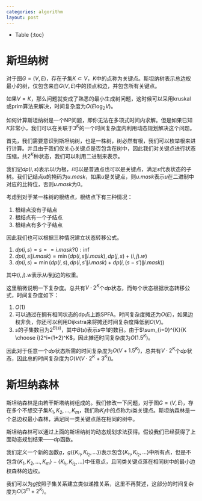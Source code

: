 ```yaml
---
categories: algorithm
layout: post
---
```


- Table
{:toc}
# 斯坦纳树

对于图$G=(V,E)$，存在子集$K \subset V$，$K$中的点称为关键点。斯坦纳树表示总边权最小的树，仅包含来自$G(V,E)$中的顶点和边，并包含所有关键点。

如果$V=K$，那么问题就变成了熟悉的最小生成树问题，这时候可以采用kruskal或prim算法来解决，时间复杂度为$O(E\log_2{V})$。

如何计算斯坦纳树是一个NP问题，即你无法在多项式时间内求解。但是如果已知$K$非常小，我们可以在关联于$3^K$的一个时间复杂度内利用动态规划解决这个问题。

首先，我们需要意识到斯坦纳树，也是一株树，树必然有根，我们可以枚举根来进行计算。并且由于我们仅关心关键点是否包含在树中，因此我们对关键点进行状态压缩，共$2^K$种状态，我们可以利用二进制来表示。

我们记$dp(i,s)$表示以$i$为根，$i$可以是普通点也可以是关键点，满足$s$代表状态的子树。我们记结点$u$的掩码为$u.mask$，如果$u$是关键点，则$u.mask$表示$u$在二进制中对应的比特位，否则$u.mask$为0。

考虑到对于某一株树的根结点，根结点下有三种情况：

1. 根结点没有子结点
2. 根结点有一个子结点
3. 根结点有多个子结点

因此我们也可以根据三种情况建立状态转移公式。

1. $dp(i,s)= s == i.mask ? 0 : \inf$
2. $dp(i,s\|i.mask)= \min(dp(i,s\|i.mask), dp(j,s)+(i,j).w)$
3. $dp(i,s)=\min(dp(i,s), dp(i, s' \| i.mask) + dp(i, (s - s') \| i.mask))$

其中$(i,j).w$表示从$i$到$j$边的权重。

这里稍微说明一下复杂度。总共有$V\cdot 2^K$个$dp$状态，而每个状态根据状态转移公式，时间复杂度如下：

1. $O(1)$
2. 可以通过在拥有相同状态的dp点上跑SPFA。时间复杂度摊还为$O(E)$，如果边权非负，你还可以利用Dijkstra来将摊还时间复杂度降低到$O(V)$。
3. $s$的子集数目为$2^{B(s)}$，其中$B(s)$表示$s$中$1$的数目。由于$\sum_{i=0}^{K}{K \choose i}2^i=(1+2)^K$，因此摊还时间复杂度为$O(1.5^K)$。

因此对于任意一个$dp$状态所需的时间复杂度为$O(V+1.5^K)$，总共有$V\cdot 2^K$个$dp$状态，因此总的时间复杂度为$O(V(V\cdot 2^K + 3^K))$。

# 斯坦纳森林

斯坦纳森林是由若干斯塔纳树组成的。我们修改一下问题，对于图$G=(V,E)$，存在多个不想交子集$K_1,K_2,\ldots,K_m$，我们称$K_i$中的点称为$i$类关键点。斯坦纳森林是一个总边权最小森林，满足同一类关键点落在相同的树中。

斯坦纳森林可以通过上面的斯坦纳树的动态规划求法获得。假设我们已经获得了上面动态规划结果——dp函数。

我们定义一个新的函数$g$，$g(\{K_{i_1},K_{i_2},\ldots\})$表示包含$\{K_{i_1},K_{i_2},\ldots\}$中所有点，但是不包含$\{K_1,K_2,\ldots,K_m\}-\{K_{i_1},K_{i_2},\ldots\}$中任意点，且同类关键点落在相同树中的最小边权森林的边权。

我们可以为$g$按照子集关系建立类似递推关系，这里不再赘述，这部分的时间复杂度为$O(3^m+2^K)$。